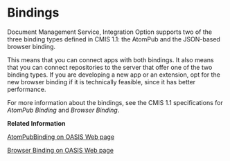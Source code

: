 <!-- loio74bde852deb943fa874bcf274571958d -->

# Bindings

Document Management Service, Integration Option supports two of the three binding types defined in CMIS 1.1: the AtomPub and the JSON-based browser binding.

This means that you can connect apps with both bindings. It also means that you can connect repositories to the server that offer one of the two binding types. If you are developing a new app or an extension, opt for the new browser binding if it is technically feasible, since it has better performance.

For more information about the bindings, see the CMIS 1.1 specifications for *AtomPub Binding* and *Browser Binding*.

**Related Information**  


[AtomPubBinding on OASIS Web page](http://docs.oasis-open.org/cmis/CMIS/v1.1/os/CMIS-v1.1-os.html#x1-3750003)

[Browser Binding on OASIS Web page](http://docs.oasis-open.org/cmis/CMIS/v1.1/os/CMIS-v1.1-os.html#x1-5360005)


